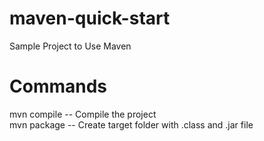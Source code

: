 # maven-quick-start
Sample Project to Use Maven
<br/>
# Commands<br/>
mvn compile -- Compile the project <br/>
mvn package -- Create target folder with .class and .jar file
